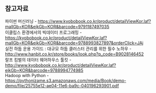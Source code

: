 ## 참고자료  
  
파이썬 머신러닝 - https://www.kyobobook.co.kr/product/detailViewKor.laf?mallGb=KOR&ejkGb=KOR&barcode=9791187497035  
이클립스 환경에서의 빅데이터 프로그래밍 - https://kyobobook.co.kr/product/detailViewKor.laf?mallGb=KOR&ejkGb=KOR&barcode=9788993827897&orderClick=JAj  
실전 하둡 운용 가이드 : 대규모 하둡 클러스터 관리를 위한 필수 노하우 - http://www.hanbit.co.kr/store/books/look.php?p_code=B9028146452  
랄프 킴벌의 데이터 웨어하우스 툴킷 - http://www.kyobobook.co.kr/product/detailViewKor.laf?ejkGb=KOR&barcode=9788994774985  
Hadoop with Python - https://pythonizame.s3.amazonaws.com/media/Book/demo-demo/file/25755e12-ae04-11e6-ba9c-040196293901.pdf  
